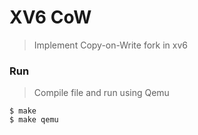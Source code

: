# XV6 CoW

> Implement Copy-on-Write fork in xv6

### Run
> Compile file and run using Qemu

```shell
$ make
$ make qemu
